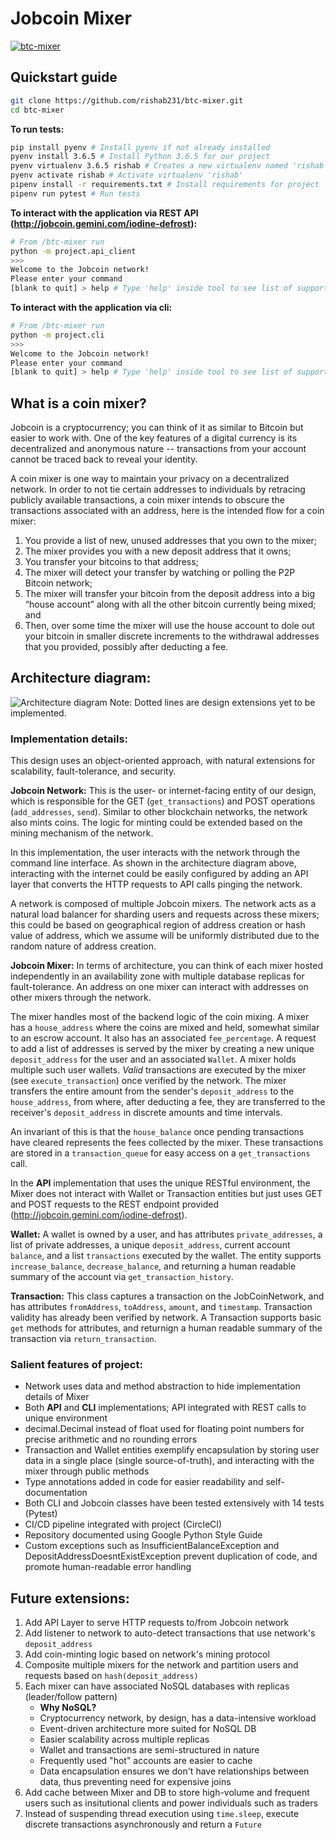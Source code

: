 # Jobcoin Mixer

[![btc-mixer](https://circleci.com/gh/rishab231/btc-mixer.svg?style=shield)](https://app.circleci.com/pipelines/github/rishab231/btc-mixer)

## Quickstart guide
```sh
git clone https://github.com/rishab231/btc-mixer.git
cd btc-mixer
```

**To run tests:**
```zsh
pip install pyenv # Install pyenv if not already installed
pyenv install 3.6.5 # Install Python 3.6.5 for our project
pyenv virtualenv 3.6.5 rishab # Creates a new virtualenv named 'rishab'
pyenv activate rishab # Activate virtualenv 'rishab'
pipenv install -r requirements.txt # Install requirements for project
pipenv run pytest # Run tests
```

**To interact with the application via REST API (http://jobcoin.gemini.com/iodine-defrost):**
```zsh
# From /btc-mixer run
python -m project.api_client
>>>
Welcome to the Jobcoin network!
Please enter your command
[blank to quit] > help # Type 'help' inside tool to see list of supported commands
```

**To interact with the application via cli:**
```zsh
# From /btc-mixer run
python -m project.cli
>>>
Welcome to the Jobcoin network!
Please enter your command
[blank to quit] > help # Type 'help' inside tool to see list of supported commands
```

## What is a coin mixer?
Jobcoin is a cryptocurrency; you can think of it as similar to Bitcoin but easier to work with. One of the key features of a digital currency is its decentralized and anonymous nature -- transactions from your account cannot be traced back to reveal your identity. 

A coin mixer is one way to maintain your privacy on a decentralized network. In order to not tie certain addresses to individuals by retracing publicly available transactions, a coin mixer intends to obscure the transactions associated with an address, here is the intended flow for a coin mixer:
1. You provide a list of new, unused addresses that you own to the mixer;
2. The mixer provides you with a new deposit address that it owns;
3. You transfer your bitcoins to that address;
4. The mixer will detect your transfer by watching or polling the P2P Bitcoin network;
5. The mixer will transfer your bitcoin from the deposit address into a big “house account” along with all the other bitcoin currently being mixed; and
6. Then, over some time the mixer will use the house account to dole out your bitcoin in smaller discrete increments to the withdrawal addresses that you provided, possibly after deducting a fee.


## Architecture diagram:
![Architecture diagram](https://github.com/rishab231/btc-mixer/blob/master/architecture_diagram.png)
Note: Dotted lines are design extensions yet to be implemented.

### Implementation details:
This design uses an object-oriented approach, with natural extensions for scalability, fault-tolerance, and security.

**Jobcoin Network:**
This is the user- or internet-facing entity of our design, which is responsible for the GET (`get_transactions`) and POST operations (`add_addresses`, `send`). Similar to other blockchain networks, the network also mints coins. The logic for minting could be extended based on the mining mechanism of the network.

In this implementation, the user interacts with the network through the command line interface. As shown in the architecture diagram above, interacting with the internet could be easily configured by adding an API layer that converts the HTTP requests to API calls pinging the network.

A network is composed of multiple Jobcoin mixers. The network  acts as a natural load balancer for sharding users and requests across these mixers; this could be based on geographical region of address creation or hash value of address, which we assume will be uniformly distributed due to the random nature of address creation.

**Jobcoin Mixer:**
In terms of architecture, you can think of each mixer hosted independently in an availability zone with multiple database replicas for fault-tolerance. An address on one mixer can interact with addresses on other mixers through the network.

The mixer handles most of the backend logic of the coin mixing. A mixer has a `house_address` where the coins are mixed and held, somewhat similar to an escrow account. It also has an associated `fee_percentage`. A request to add a list of addresses is served by the mixer by creating a new unique `deposit_address` for the user and an associated `Wallet`. A mixer holds multiple such user wallets. *Valid* transactions are executed by the mixer (see `execute_transaction`) once verified by the network. The mixer transfers the entire amount from the sender's `deposit_address` to the `house_address`, from where, after deducting a fee, they are transferred to the receiver's `deposit_address` in discrete amounts and time intervals.

An invariant of this is that the `house_balance` once pending transactions have cleared represents the fees collected by the mixer. These transactions are stored in a `transaction_queue` for easy access on a `get_transactions` call.

In the **API** implementation that uses the unique RESTful environment, the Mixer does not interact with Wallet or Transaction entities but just uses GET and POST requests to the REST endpoint provided (http://jobcoin.gemini.com/iodine-defrost).

**Wallet:**
A wallet is owned by a user, and has attributes `private_addresses`, a list of private addresses, a unique `deposit_address`, current account `balance`, and a list `transactions` executed by the wallet. The entity supports `increase_balance`, `decrease_balance`, and returning a human readable summary of the account via `get_transaction_history`.

**Transaction:**
This class captures a transaction on the JobCoinNetwork, and has attributes `fromAddress`, `toAddress`, `amount`, and `timestamp`. Transaction validity has already been verified by network. A Transaction supports basic `get` methods for attributes, and returnign a human readable summary of the transaction via `return_transaction`.


### Salient features of project:
- Network uses data and method abstraction to hide implementation details of Mixer
- Both **API** and **CLI** implementations; API integrated with REST calls to unique environment
- decimal.Decimal instead of float used for floating point numbers for precise arithmetic and no rounding errors
- Transaction and Wallet entities exemplify encapsulation by storing user data in a single place (single source-of-truth), and interacting with the mixer through public methods
- Type annotations added in code for easier readability and self-documentation
- Both CLI and Jobcoin classes have been tested extensively with 14 tests (Pytest)
- CI/CD pipeline integrated with project (CircleCI)
- Repository documented using Google Python Style Guide
- Custom exceptions such as InsufficientBalanceException and DepositAddressDoesntExistException prevent duplication of code, and promote human-readable error handling

## Future extensions:
1. Add API Layer to serve HTTP requests to/from Jobcoin network
2. Add listener to network to auto-detect transactions that use network's `deposit_address`
3. Add coin-minting logic based on network's mining protocol
4. Composite multiple mixers for the network and partition users and requests based on `hash(deposit_address)`
5. Each mixer can have associated NoSQL databases with replicas (leader/follow pattern)
    - **Why NoSQL?**
    - Cryptocurrency network, by design, has a data-intensive workload
    - Event-driven architecture more suited for NoSQL DB
    - Easier scalability across multiple replicas
    - Wallet and transactions are semi-structured in nature
    - Frequently used "hot" accounts are easier to cache
    - Data encapsulation ensures we don't have relationships between data, thus preventing need for expensive joins
6. Add cache between Mixer and DB to store high-volume and frequent users such as insitutional clients and power individuals such as traders
7. Instead of suspending thread execution using `time.sleep`, execute discrete transactions asynchronously and return a `Future`
